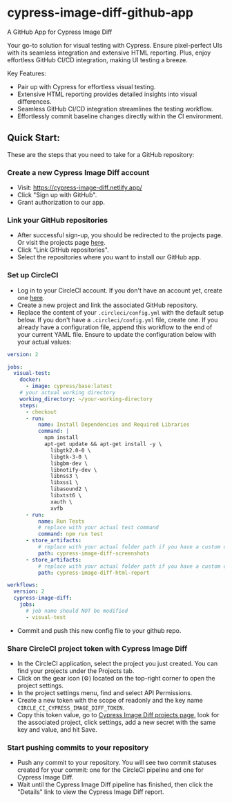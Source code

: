 # cypress-image-diff-github-app

A GitHub App for Cypress Image Diff

Your go-to solution for visual testing with Cypress. Ensure pixel-perfect UIs with its seamless integration and extensive HTML reporting. Plus, enjoy effortless GitHub CI/CD integration, making UI testing a breeze.

Key Features:

- Pair up with Cypress for effortless visual testing.
- Extensive HTML reporting provides detailed insights into visual differences.
- Seamless GitHub CI/CD integration streamlines the testing workflow.
- Effortlessly commit baseline changes directly within the CI environment.

## Quick Start:

These are the steps that you need to take for a GitHub repository:

### Create a new Cypress Image Diff account

- Visit: https://cypress-image-diff.netlify.app/
- Click "Sign up with GitHub".
- Grant authorization to our app.

### Link your GitHub repositories

- After successful sign-up, you should be redirected to the projects page. Or visit the projects page [here](https://cypress-image-diff.netlify.app/projects).
- Click "Link GitHub repositories".
- Select the repositories where you want to install our GitHub app.

### Set up CircleCI

- Log in to your CircleCI account. If you don't have an account yet, create one [here](https://circleci.com/vcs-authorize/).
- Create a new project and link the associated GitHub repository.
- Replace the content of your `.circleci/config.yml` with the default setup below. If you don't have a `.circleci/config.yml` file, create one. If you already have a configuration file, append this workflow to the end of your current YAML file. Ensure to update the configuration below with your actual values:

```yaml
version: 2

jobs:
  visual-test:
    docker:
      - image: cypress/base:latest
    # your actual working directory
    working_directory: ~/your-working-directory
    steps:
      - checkout
      - run:
          name: Install Dependencies and Required Libraries
          command: |
            npm install
            apt-get update && apt-get install -y \
              libgtk2.0-0 \
              libgtk-3-0 \
              libgbm-dev \
              libnotify-dev \
              libnss3 \
              libxss1 \
              libasound2 \
              libxtst6 \
              xauth \
              xvfb
      - run:
          name: Run Tests
          # replace with your actual test command
          command: npm run test
      - store_artifacts:
          # replace with your actual folder path if you have a custom one
          path: cypress-image-diff-screenshots
      - store_artifacts:
          # replace with your actual folder path if you have a custom one
          path: cypress-image-diff-html-report

workflows:
  version: 2
  cypress-image-diff:
    jobs:
      # job name should NOT be modified
      - visual-test
```

- Commit and push this new config file to your github repo.

### Share CircleCI project token with Cypress Image Diff

- In the CircleCI application, select the project you just created. You can find your projects under the Projects tab.
- Click on the gear icon (⚙️) located on the top-right corner to open the project settings.
- In the project settings menu, find and select API Permissions.
- Create a new token with the scope of readonly and the key name `CIRCLE_CI_CYPRESS_IMAGE_DIFF_TOKEN`.
- Copy this token value, go to [Cypress Image Diff projects page](https://cypress-image-diff.netlify.app/projects), look for the associated project, click settings, add a new secret with the same key and value, and hit Save.

### Start pushing commits to your repository

- Push any commit to your repository. You will see two commit statuses created for your commit: one for the CircleCI pipeline and one for Cypress Image Diff.
- Wait until the Cypress Image Diff pipeline has finished, then click the "Details" link to view the Cypress Image Diff report.

